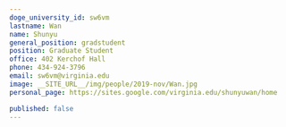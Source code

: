 ```yaml
---
doge_university_id: sw6vm
lastname: Wan
name: Shunyu 
general_position: gradstudent
position: Graduate Student
office: 402 Kerchof Hall
phone: 434-924-3796
email: sw6vm@virginia.edu
image: __SITE_URL__/img/people/2019-nov/Wan.jpg
personal_page: https://sites.google.com/virginia.edu/shunyuwan/home 

published: false
---
```

